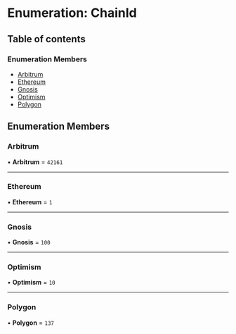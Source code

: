 # Enumeration: ChainId

## Table of contents

### Enumeration Members

- [Arbitrum](ChainId.md#arbitrum)
- [Ethereum](ChainId.md#ethereum)
- [Gnosis](ChainId.md#gnosis)
- [Optimism](ChainId.md#optimism)
- [Polygon](ChainId.md#polygon)

## Enumeration Members

### <a id="arbitrum" name="arbitrum"></a> Arbitrum

• **Arbitrum** = ``42161``

___

### <a id="ethereum" name="ethereum"></a> Ethereum

• **Ethereum** = ``1``

___

### <a id="gnosis" name="gnosis"></a> Gnosis

• **Gnosis** = ``100``

___

### <a id="optimism" name="optimism"></a> Optimism

• **Optimism** = ``10``

___

### <a id="polygon" name="polygon"></a> Polygon

• **Polygon** = ``137``
